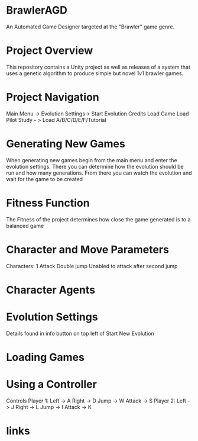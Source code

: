 # BrawlerAGD

An Automated Game Designer targeted at the "Brawler" game genre.

# Project Overview

This repository contains a Unity project as well as releases of a system that uses a genetic algorithm to produce simple but novel 1v1 brawler games. 

# Project Navigation

Main Menu ->
  Evolution Settings->
    Start Evolution
  Credits
  Load Game
  Load Pilot Study - >
    Load A/B/C/D/E/F/Tutorial
# Generating New Games
 When generating new games begin from the main menu and enter the evolution settings. There you can determine how the evolution should be run and how many generations. From there you can watch the evolution and wait for the game to be created
# Fitness Function
The Fitness of the project determines how close the game generated is to a balanced game
# Character and Move Parameters
Characters:
  1 Attack
  Double jump
    Unabled to attack after second jump
# Character Agents

# Evolution Settings
Details found in info button on top left of Start New Evolution
# Loading Games

# Using a Controller


Controls
Player 1:
Left -> A
Right -> D
Jump -> W
Attack -> S
Player 2:
Left -> J
Right -> L
Jump -> I
Attack -> K
# links


